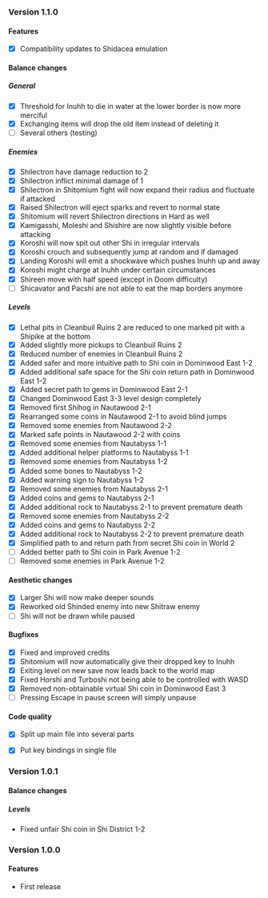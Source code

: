 ### Version 1.1.0

#### Features

* [X] Compatibility updates to Shidacea emulation

#### Balance changes

##### General

* [X] Threshold for Inuhh to die in water at the lower border is now more merciful
* [X] Exchanging items will drop the old item instead of deleting it
* [ ] Several others (testing)

##### Enemies

* [X] Shilectron have damage reduction to 2
* [X] Shilectron inflict minimal damage of 1
* [X] Shilectron in Shitomium fight will now expand their radius and fluctuate if attacked
* [X] Raised Shilectron will eject sparks and revert to normal state
* [X] Shitomium will revert Shilectron directions in Hard as well
* [X] Kamigasshi, Moleshi and Shishire are now slightly visible before attacking
* [X] Koroshi will now spit out other Shi in irregular intervals
* [X] Koroshi crouch and subsequently jump at random and if damaged
* [X] Landing Koroshi will emit a shockwave which pushes Inuhh up and away
* [X] Koroshi might charge at Inuhh under certain circumstances
* [X] Shireen move with half speed (except in Doom difficulty)
* [ ] Shicavator and Pacshi are not able to eat the map borders anymore

##### Levels

* [X] Lethal pits in Cleanbuil Ruins 2 are reduced to one marked pit with a Shipike at the bottom
* [X] Added slightly more pickups to Cleanbuil Ruins 2
* [X] Reduced number of enemies in Cleanbuil Ruins 2
* [X] Added safer and more intuitive path to Shi coin in Dominwood East 1-2
* [X] Added additional safe space for the Shi coin return path in Dominwood East 1-2
* [X] Added secret path to gems in Dominwood East 2-1
* [X] Changed Dominwood East 3-3 level design completely
* [X] Removed first Shihog in Nautawood 2-1
* [X] Rearranged some coins in Nautawood 2-1 to avoid blind jumps
* [X] Removed some enemies from Nautawood 2-2
* [X] Marked safe points in Nautawood 2-2 with coins
* [X] Removed some enemies from Nautabyss 1-1
* [X] Added additional helper platforms to Nautabyss 1-1
* [X] Removed some enemies from Nautabyss 1-2
* [X] Added some bones to Nautabyss 1-2
* [X] Added warning sign to Nautabyss 1-2
* [X] Removed some enemies from Nautabyss 2-1
* [X] Added coins and gems to Nautabyss 2-1
* [X] Added additional rock to Nautabyss 2-1 to prevent premature death
* [X] Removed some enemies from Nautabyss 2-2
* [X] Added coins and gems to Nautabyss 2-2
* [X] Added additional rock to Nautabyss 2-2 to prevent premature death
* [X] Simplified path to and return path from secret Shi coin in World 2
* [ ] Added better path to Shi coin in Park Avenue 1-2
* [ ] Removed some enemies in Park Avenue 1-2

#### Aesthetic changes

* [X] Larger Shi will now make deeper sounds
* [X] Reworked old Shinded enemy into new Shitraw enemy
* [ ] Shi will not be drawn while paused

#### Bugfixes

* [X] Fixed and improved credits
* [X] Shitomium will now automatically give their dropped key to Inuhh
* [X] Exiting level on new save now leads back to the world map
* [X] Fixed Horshi and Turboshi not being able to be controlled with WASD
* [X] Removed non-obtainable virtual Shi coin in Dominwood East 3
* [ ] Pressing Escape in pause screen will simply unpause

#### Code quality

* [X] Split up main file into several parts
* [X] Put key bindings in single file



### Version 1.0.1

#### Balance changes

##### Levels

* Fixed unfair Shi coin in Shi District 1-2



### Version 1.0.0

#### Features

* First release